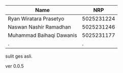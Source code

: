 | Name           | NRP        |
| ---            | ---        |
| Ryan Wiratara Prasetyo | 5025231224 |
| Naswan Nashir Ramadhan | 5025231246 |
| Muhammad Baihaqi Dawanis | 5025231177 |
| . | . |


sulit ges asli.

ver 0.0.5
